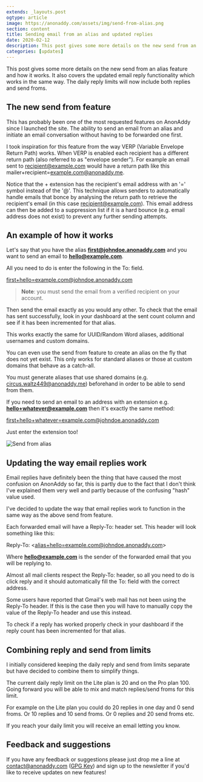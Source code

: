 ```yaml
---
extends: _layouts.post
ogtype: article
image: https://anonaddy.com/assets/img/send-from-alias.png
section: content
title: Sending email from an alias and updated replies
date: 2020-02-12
description: This post gives some more details on the new send from an alias feature and how it works. It also covers the updated email reply functionality which works in the same way. The daily reply limits will now include both replies and send froms.
categories: [updates]
---
```


This post gives some more details on the new send from an alias feature and how it works. It also covers the updated email reply functionality which works in the same way. The daily reply limits will now include both replies and send froms.

## The new send from feature

This has probably been one of the most requested features on AnonAddy since I launched the site. The ability to send an email from an alias and initiate an email conversation without having to be forwarded one first.

I took inspiration for this feature from the way VERP (Variable Envelope Return Path) works. When VERP is enabled each recipient has a different return path (also referred to as "envelope sender"). For example an email sent to recipient@example.com would have a return path like this mailer+recipient=example.com@anonaddy.me.

Notice that the + extension has the recipient's email address with an '=' symbol instead of the '@'. This technique allows senders to automatically handle emails that bonce by analysing the return path to retrieve the recipient's email (in this case recipient@example.com). This email address can then be added to a suppression list if it is a hard bounce (e.g. email address does not exist) to prevent any further sending attempts.

## An example of how it works

Let's say that you have the alias **first@johndoe.anonaddy.com** and you want to send an email to **hello@example.com**.

All you need to do is enter the following in the To: field.

<span class="break-words"><first+hello=example.com@johndoe.anonaddy.com></span>

> **Note**: you must send the email from a verified recipient on your account.

Then send the email exactly as you would any other. To check that the email has sent successfully, look in your dashboard at the sent count column and see if it has been incremented for that alias.

This works exactly the same for UUID/Random Word aliases, additional usernames and custom domains.

You can even use the send from feature to create an alias on the fly that does not yet exist. This only works for standard aliases or those at custom domains that behave as a catch-all.

You must generate aliases that use shared domains (e.g. circus.waltz449@anonaddy.me) beforehand in order to be able to send from them.

If you need to send an email to an address with an extension e.g. **hello+whatever@example.com** then it's exactly the same method:

<span class="break-words"><first+hello+whatever=example.com@johndoe.anonaddy.com></span>

Just enter the extension too!

<div class="flex justify-center">
  <img class="shadow" src="/assets/img/send-from-alias.png" alt="Send from alias" title="Send from alias">
</div>

## Updating the way email replies work

Email replies have definitely been the thing that have caused the most confusion on AnonAddy so far, this is partly due to the fact that I don't think I've explained them very well and partly because of the confusing "hash" value used.

I've decided to update the way that email replies work to function in the same way as the above send from feature.

Each forwarded email will have a Reply-To: header set. This header will look something like this:

Reply-To: <<span class="break-words"><alias+hello=example.com@johndoe.anonaddy.com></span>>

Where **hello@example.com** is the sender of the forwarded email that you will be replying to.

Almost all mail clients respect the Reply-To: header, so all you need to do is click reply and it should automatically fill the To: field with the correct address.

Some users have reported that Gmail's web mail has not been using the Reply-To header. If this is the case then you will have to manually copy the value of the Reply-To header and use this instead.

To check if a reply has worked properly check in your dashboard if the reply count has been incremented for that alias.

## Combining reply and send from limits

I initially considered keeping the daily reply and send from limits separate but have decided to combine them to simplify things.

The current daily reply limit on the Lite plan is 20 and on the Pro plan 100. Going forward you will be able to mix and match replies/send froms for this limit.

For example on the Lite plan you could do 20 replies in one day and 0 send froms. Or 10 replies and 10 send froms. Or 0 replies and 20 send froms etc.

If you reach your daily limit you will receive an email letting you know.

## Feedback and suggestions

If you have any feedback or suggestions please just drop me a line at [contact@anonaddy.com](mailto:contact@anonaddy.com) ([GPG Key](/anonaddy-contact-public-key.asc)) and sign up to the newsletter if you'd like to receive updates on new features!
